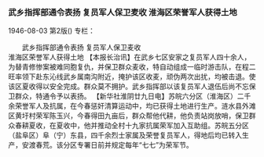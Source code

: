 ### 武乡指挥部通令表扬  复员军人保卫麦收  淮海区荣誉军人获得土地

1946-08-03
第2版()
专栏：

　　武乡指挥部通令表扬
    复员军人保卫麦收           
    淮海区荣誉军人获得土地
    【本报长治讯】在武乡七区安家之复员军人四十余人，为替青修惨案被难同胞复仇，并保卫群众麦收，特自动组成一临时游击队，在程二旺率领下赴东沁线武乡属南沟附近，掩护该区收麦，顽伪两次出扰，均被击退。使该区夏收得以安全完成。群众莫不拥护。武乡指挥部以该复员军人退伍后尚不忘保卫群众，特通令予以表扬。
    【新华社淮阴廿九日电】苏皖六分区（淮海区）二千余荣誉军人及抗属，在今春惩奸清算运动中，均已获得土地进行生产。涟水县外滩区黄圩村荣军陈玉兴，今春得田九亩后，群众帮他代耕，他负责站岗放哨，保卫群众春耕夏收，在夏收中，他并推动全村十九家抗属荣军加入互助组。苏皖五分区（盐阜区）阜（宁）东县，四千余烈士家属及荣誉复员军人，得地后均已转入生产，安渡春荒。该分区专署日前并规定每年“七七”为荣军节。
